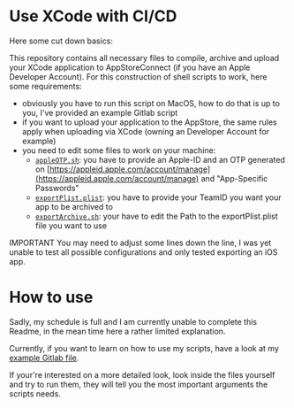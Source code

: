 # Use XCode with CI/CD

<!-- I've written a whole article over on our blog at [mt32.net](https://mt32.net). -->

Here some cut down basics:

This repository contains all necessary files to compile, archive and upload your XCode application to AppStoreConnect (if you have an Apple Developer Account). For this construction of shell scripts to work, here some requirements:

-   obviously you have to run this script on MacOS, how to do that is up to you, I've provided an example Gitlab script
-   if you want to upload your application to the AppStore, the same rules apply when uploading via XCode (owning an Developer Account for example)
-   you need to edit some files to work on your machine:
    -   [`appleOTP.sh`](appleOTP.sh): you have to provide an Apple-ID and an OTP generated on [https://appleid.apple.com/account/manage](https://appleid.apple.com/account/manage) and "App-Specific Passwords"
    -   [`exportPlist.plist`](exportPlist.plist): you have to provide your TeamID you want your app to be archived to
    -   [`exportArchive.sh`](exportArchive.sh): your have to edit the Path to the exportPlist.plist file you want to use

IMPORTANT
You may need to adjust some lines down the line, I was yet unable to test all possible configurations and only tested exporting an iOS app.

# How to use

Sadly, my schedule is full and I am currently unable to complete this Readme, in the mean time here a rather limited explanation.

Currently, if you want to learn on how to use my scripts, have a look at my [example Gitlab file](exampleGitlabCIForXCode.yml).

If your're interested on a more detailed look, look inside the files yourself and try to run them, they will tell you the most important arguments the scripts needs.
